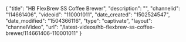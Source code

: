 {
    "title": "HB FlexBrew SS Coffee Brewer",
    "description": "",
    "channelid": "114661406",
    "videoid": "110001011",
    "date_created": "1502524547",
    "date_modified": "1504366116",
    "type": "captivate",
    "layout": "channelVideo",
    "url": "\/latest-videos\/hb-flexbrew-ss-coffee-brewer\/114661406-110001011"
}